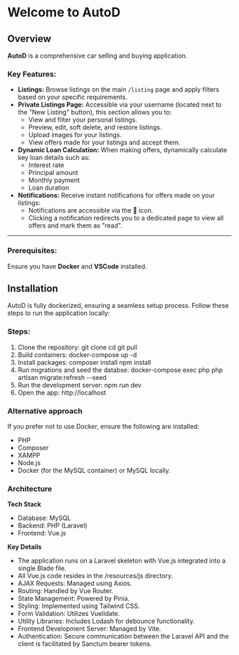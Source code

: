 # Welcome to AutoD

## Overview
**AutoD** is a comprehensive car selling and buying application.

### Key Features:
- **Listings:** Browse listings on the main `/listing` page and apply filters based on your specific requirements.
- **Private Listings Page:** Accessible via your username (located next to the "New Listing" button), this section allows you to:
  - View and filter your personal listings.
  - Preview, edit, soft delete, and restore listings.
  - Upload images for your listings.
  - View offers made for your listings and accept them.
- **Dynamic Loan Calculation:** When making offers, dynamically calculate key loan details such as:
  - Interest rate
  - Principal amount
  - Monthly payment
  - Loan duration
- **Notifications:** Receive instant notifications for offers made on your listings:
  - Notifications are accessible via the 🔔 icon.
  - Clicking a notification redirects you to a dedicated page to view all offers and mark them as "read".

---
### Prerequisites:
Ensure you have **Docker** and **VSCode** installed.

## Installation
AutoD is fully dockerized, ensuring a seamless setup process. Follow these steps to run the application locally:

### Steps:
1. Clone the repository:
   git clone <repo-link>
   cd <repo-directory>
   git pull
2. Build containers:
   docker-compose up -d
3. Install packages:
   composer install
   npm install
4. Run migrations and seed the databse:
   docker-compose exec php php artisan migrate:refresh --seed
5. Run the development server:
   npm run dev
6. Open the app:
   http://localhost

### Alternative approach
If you prefer not to use Docker, ensure the following are installed:
  - PHP
  - Composer
  - XAMPP
  - Node.js
  - Docker (for the MySQL container) or MySQL locally.

### Architecture

**Tech Stack**
  - Database: MySQL
  - Backend: PHP (Laravel)
  - Frontend: Vue.js

**Key Details**
  - The application runs on a Laravel skeleton with Vue.js integrated into a single Blade file.
  - All Vue.js code resides in the /resources/js directory.
  - AJAX Requests: Managed using Axios.
  - Routing: Handled by Vue Router.
  - State Management: Powered by Pinia.
  - Styling: Implemented using Tailwind CSS.
  - Form Validation: Utilizes Vuelidate.
  - Utility Libraries: Includes Lodash for debounce functionality.
  - Frontend Development Server: Managed by Vite.
  - Authentication: Secure communication between the Laravel API and the client is facilitated by Sanctum bearer tokens.
